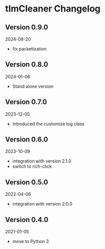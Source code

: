 # tlmCleaner Changelog

## Version 0.9.0
2024-08-20

- fix packetization

##  Version 0.8.0
2024-01-06
 - Stand alone version
## Version 0.7.0

2023-12-05
- Introduced the customize log class
## Version 0.6.0
2023-10-09
- integration with version 2.1.0
- switch to rich-click
## Version 0.5.0
2022-04-06
- integration with version 2.0.0

## Version 0.4.0
2021-01-05
- move to Python 3